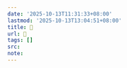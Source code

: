 ```yaml
---
date: '2025-10-13T11:31:33+08:00'
lastmod: '2025-10-13T13:04:51+08:00'
title: 󰩸
url: 󰩸
tags: []
src:
note:
---
```

